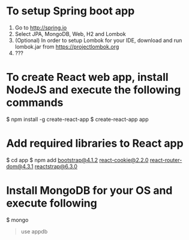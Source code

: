 # To setup Spring boot app
1. Go to http://spring.io
2. Select JPA, MongoDB, Web, H2 and Lombok
3. (Optional) In order to setup Lombok for your IDE, download and run lombok.jar from https://projectlombok.org
4. ???

# To create React web app, install NodeJS and execute the following commands
$ npm install -g create-react-app
$ create-react-app app

# Add required libraries to React app
$ cd app
$ npm add bootstrap@4.1.2 react-cookie@2.2.0 react-router-dom@4.3.1 reactstrap@6.3.0

# Install MongoDB for your OS and execute following
$ mongo
> use appdb
